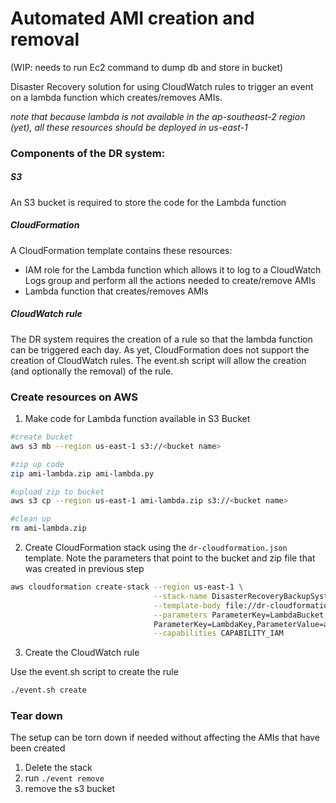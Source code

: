# Automated AMI creation and removal
(WIP: needs to run Ec2 command to dump db and store in bucket)

Disaster Recovery solution for using CloudWatch rules to trigger an event on a lambda function which creates/removes AMIs.

_note that because lambda is not available in the ap-southeast-2 region (yet), all these resources should be deployed in us-east-1_
### Components of the DR system:

##### S3 
An S3 bucket is required to store the code for the Lambda function

##### CloudFormation 
A CloudFormation template contains these resources:
- IAM role for the Lambda function which allows it to log to a CloudWatch Logs group and perform all the actions needed to create/remove AMIs
- Lambda function that creates/removes AMIs

##### CloudWatch rule
The DR system requires the creation of a rule so that the lambda function can be triggered each day.
As yet, CloudFormation does not support the creation of CloudWatch rules. The event.sh script will allow the creation (and optionally the removal) of the rule.

### Create resources on AWS

1. Make code for Lambda function available in S3 Bucket

```bash
#create bucket
aws s3 mb --region us-east-1 s3://<bucket name>

#zip up code
zip ami-lambda.zip ami-lambda.py

#upload zip to bucket
aws s3 cp --region us-east-1 ami-lambda.zip s3://<bucket name>

#clean up 
rm ami-lambda.zip
```
2. Create CloudFormation stack using the `dr-cloudformation.json` template.
Note the parameters that point to the bucket and zip file that was created in previous step
```bash
aws cloudformation create-stack --region us-east-1 \
                                --stack-name DisasterRecoveryBackupSystem \
                                --template-body file://dr-cloudformation.json \
                                --parameters ParameterKey=LambdaBucket,ParameterValue=<bucket name> \
                                ParameterKey=LambdaKey,ParameterValue=ami-lambda.zip \
                                --capabilities CAPABILITY_IAM
```

3. Create the CloudWatch rule

Use the event.sh script to create the rule
```bash
./event.sh create
```

### Tear down
The setup can be torn down if needed without affecting the AMIs that have been created
1. Delete the stack
2. run `./event remove`
3. remove the s3 bucket
